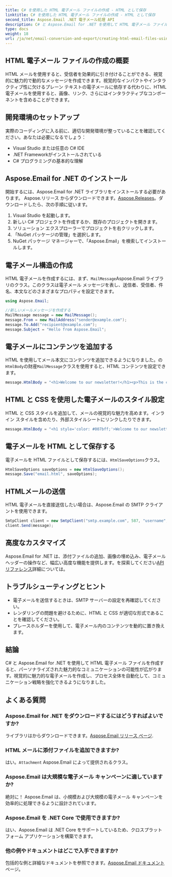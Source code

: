 ```yaml
---
title: C# を使用した HTML 電子メール ファイルの作成 - HTML として保存
linktitle: C# を使用した HTML 電子メール ファイルの作成 - HTML として保存
second_title: Aspose.Email .NET 電子メール処理 API
description: C# と Aspose.Email for .NET を使用して HTML 電子メール ファイルを作成する方法を学びます。シームレスな電子メールのカスタマイズのためのソース コードを含むステップバイステップ ガイド。
type: docs
weight: 18
url: /ja/net/email-conversion-and-export/creating-html-email-files-using-csharp-save-as-html/
---
```


## HTML 電子メール ファイルの作成の概要

HTML メールを使用すると、受信者を効果的に引き付けることができる、視覚的に魅力的で動的なメッセージを作成できます。視覚的なインパクトやインタラクティブ性に欠けるプレーン テキストの電子メールに依存する代わりに、HTML 電子メールを使用すると、画像、リンク、さらにはインタラクティブなコンポーネントを含めることができます。

## 開発環境のセットアップ

実際のコーディングに入る前に、適切な開発環境が整っていることを確認してください。あなたは必要になるでしょう：

- Visual Studio または任意の C# IDE
- .NET Frameworkがインストールされている
- C# プログラミングの基本的な理解

## Aspose.Email for .NET のインストール

開始するには、Aspose.Email for .NET ライブラリをインストールする必要があります。 Aspose.リリース からダウンロードできます。[Aspose.Releases](https://releases.aspose.com/email/net/)。ダウンロードしたら、次の手順に従います。

1. Visual Studio を起動します。
2. 新しい C# プロジェクトを作成するか、既存のプロジェクトを開きます。
3. ソリューション エクスプローラーでプロジェクトを右クリックします。
4. 「NuGet パッケージの管理」を選択します。
5. NuGet パッケージ マネージャーで、「Aspose.Email」を検索してインストールします。

## 電子メール構造の作成

HTML 電子メールを作成するには、まず、`MailMessage`Aspose.Email ライブラリのクラス。このクラスは電子メール メッセージを表し、送信者、受信者、件名、本文などのさまざまなプロパティを設定できます。

```csharp
using Aspose.Email;

//新しいメールメッセージを作成する
MailMessage message = new MailMessage();
message.From = new MailAddress("sender@example.com");
message.To.Add("recipient@example.com");
message.Subject = "Hello from Aspose.Email";
```

## 電子メールにコンテンツを追加する

HTML を使用してメール本文にコンテンツを追加できるようになりました。の`HtmlBody`の財産`MailMessage`クラスを使用すると、HTML コンテンツを設定できます。

```csharp
message.HtmlBody = "<h1>Welcome to our newsletter!</h1><p>This is the content of our email.</p>";
```

## HTML と CSS を使用した電子メールのスタイル設定

HTML と CSS スタイルを追加して、メールの視覚的な魅力を高めます。インライン スタイルを含めたり、外部スタイルシートにリンクしたりできます。

```csharp
message.HtmlBody = "<h1 style='color: #007bff;'>Welcome to our newsletter!</h1><p style='font-size: 16px;'>This is the content of our email.</p>";
```

## 電子メールを HTML として保存する

電子メールを HTML ファイルとして保存するには、`HtmlSaveOptions`クラス。

```csharp
HtmlSaveOptions saveOptions = new HtmlSaveOptions();
message.Save("email.html", saveOptions);
```

## HTMLメールの送信

HTML 電子メールを直接送信したい場合は、Aspose.Email の SMTP クライアントを使用できます。

```csharp
SmtpClient client = new SmtpClient("smtp.example.com", 587, "username", "password");
client.Send(message);
```

## 高度なカスタマイズ

Aspose.Email for .NET は、添付ファイルの追加、画像の埋め込み、電子メール ヘッダーの操作など、幅広い高度な機能を提供します。を探索してください[APIリファレンス](https://reference.aspose.com/email/net)詳細については。

## トラブルシューティングとヒント

- 電子メールを送信するときは、SMTP サーバーの設定を再確認してください。
- レンダリングの問題を避けるために、HTML と CSS が適切な形式であることを確認してください。
- プレースホルダーを使用して、電子メール内のコンテンツを動的に置き換えます。

## 結論

C# と Aspose.Email for .NET を使用して HTML 電子メール ファイルを作成すると、パーソナライズされた魅力的なコミュニケーションの可能性が広がります。視覚的に魅力的な電子メールを作成し、プロセス全体を自動化して、コミュニケーション戦略を強化できるようになりました。

## よくある質問

### Aspose.Email for .NET をダウンロードするにはどうすればよいですか?

ライブラリはからダウンロードできます。[Aspose.Email リリース ページ](https://releases.aspose.com/email/net).

### HTML メールに添付ファイルを追加できますか?

はい。`Attachment` Aspose.Email によって提供されるクラス。

### Aspose.Email は大規模な電子メール キャンペーンに適していますか?

絶対に！ Aspose.Email は、小規模および大規模の電子メール キャンペーンを効率的に処理できるように設計されています。

### Aspose.Email を .NET Core で使用できますか?

はい、Aspose.Email は .NET Core をサポートしているため、クロスプラットフォーム アプリケーションを構築できます。

### 他の例やドキュメントはどこで入手できますか?

包括的な例と詳細なドキュメントを参照できます。[Aspose.Email ドキュメント](https://reference.aspose.com/email/net)ページ。